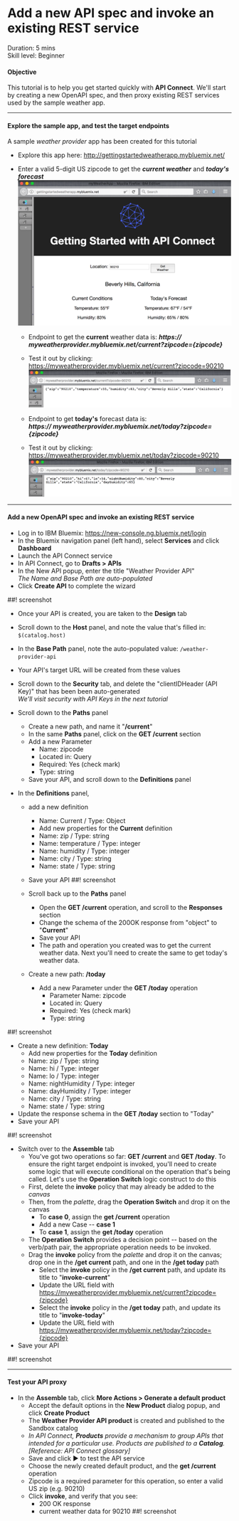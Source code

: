 # Add a new API spec and invoke an existing REST service
Duration: 5 mins  
Skill level: Beginner  


#### Objective
This tutorial is to help you get started quickly with **API Connect**. We'll start by creating a new OpenAPI spec, and then proxy existing REST services used by the sample weather app.

---


#### Explore the sample app, and test the target endpoints
A sample _weather provider_ app has been created for this tutorial
- Explore this app here: http://gettingstartedweatherapp.mybluemix.net/
- Enter a valid 5-digit US zipcode to get the _**current weather**_ and _**today's forecast**_  
![](images/explore-weatherapp-1.png)

  - Endpoint to get the **current** weather data is:     _**https:// myweatherprovider<span></span>.mybluemix.net/current?zipcode={zipcode}**_
  - Test it out by clicking: https://myweatherprovider.mybluemix.net/current?zipcode=90210  
  ![](images/explore-weatherapp-2.png)

  - Endpoint to get **today's** forecast data is:  
   _**https:// myweatherprovider<span></span>.mybluemix.net/today?zipcode={zipcode}**_
  - Test it out by clicking: https://myweatherprovider.mybluemix.net/today?zipcode=90210  
  ![](images/explore-weatherapp-3.png)


---

#### Add a new OpenAPI spec and invoke an existing REST service
- Log in to IBM Bluemix: https://new-console.ng.bluemix.net/login
- In the Bluemix navigation panel (left hand), select **Services** and click **Dashboard**
- Launch the API Connect service
- In API Connect, go to **Drafts > APIs**
- In the New API popup, enter the title "Weather Provider API"  
_The Name and Base Path are auto-populated_  
- Click **Create API** to complete the wizard  

##! screenshot  


- Once your API is created, you are taken to the **Design** tab
- Scroll down to the **Host** panel, and note the value that's filled in: ```$(catalog.host)```
- In the **Base Path** panel, note the auto-populated value: ```/weather-provider-api```
- Your API's target URL will be created from these values

- Scroll down to the **Security** tab, and delete the "clientIDHeader (API Key)" that has been been auto-generated  
_We'll visit security with API Keys in the next tutorial_  


- Scroll down to the **Paths** panel
  - Create a new path, and name it "**/current**"
  - In the same **Paths** panel, click on the **GET /current** section
  - Add a new Parameter
    - Name: zipcode
    - Located in: Query
    - Required: Yes (check mark)
    - Type: string
  - Save your API, and scroll down to the **Definitions** panel



- In the **Definitions** panel,
  - add a new definition
    - Name: Current  /  Type: Object
    - Add new properties for the **Current** definition
    - Name: zip         /  Type: string
    - Name: temperature /  Type: integer
    - Name: humidity    /  Type: integer
    - Name: city        /  Type: string
    - Name: state       /  Type: string
  - Save your API
 ##! screenshot

  - Scroll back up to the **Paths** panel
    - Open the **GET /current** operation, and scroll to the **Responses** section
    - Change the schema of the 200OK response from "object" to "**Current**"
    - Save your API
    - The path and operation you created was to get the current weather data. Next you'll need to create the same to get today's weather data.  




  - Create a new path: **/today**
    - Add a new Parameter under the **GET /today** operation
      - Parameter Name: zipcode
      - Located in: Query
      - Required: Yes (check mark)
      - Type: string  

##! screenshot
  - Create a new definition: **Today**
    - Add new properties for the **Today** definition
    - Name: zip / Type: string
    - Name: hi / Type: integer
    - Name: lo / Type: integer
    - Name: nightHumidity / Type: integer
    - Name: dayHumidity / Type: integer
    - Name: city / Type: string
    - Name: state / Type: string
  - Update the response schema in the **GET /today** section to "Today"
  - Save your API

##! screenshot


- Switch over to the **Assemble** tab
  -  You've got two operations so far: **GET /current** and **GET /today**. To ensure the right target endpoint is invoked, you'll need to create some logic that will execute conditional on the operation that's being called. Let's use the **Operation Switch** logic construct to do this
  - First, delete the **invoke** policy that may already be added to the _canvas_
  - Then, from the _palette_, drag the **Operation Switch** and drop it on the canvas
    - To **case 0**, assign the **get /current** operation
    - Add a new Case -- **case 1**
    - To **case 1**, assign the **get /today** operation
  - The **Operation Switch**  provides a decision point -- based on the verb/path pair, the appropriate operation needs to be invoked.
  - Drag the **invoke** policy from the _palette_ and drop it on the canvas; drop one in the **/get current** path, and one in the **/get today** path
    - Select the **invoke** policy in the **/get current** path, and update its title to "**invoke-current**"
    - Update the URL field with https://myweatherprovider.mybluemix.net/current?zipcode={zipcode}  
    - Select the **invoke** policy in the **/get today** path, and update its title to "**invoke-today**"
    - Update the URL field with https://myweatherprovider.mybluemix.net/today?zipcode={zipcode}  
- Save your API

##! screenshot

---

#### Test your API proxy
- In the **Assemble** tab, click **More Actions > Generate a default product**
  - Accept the default options in the **New Product** dialog popup, and click **Create Product**
  - The **Weather Provider API product** is created and published to the Sandbox catalog
  - _In API Connect, **Products** provide a mechanism to  group APIs that intended for a particular use. Products are published to a **Catalog**.  [Reference: API Connect glossary]_
  - Save and click ► to test the API service
  - Choose the newly created default product, and the **get /current** operation
  - Zipcode is a required parameter for this operation, so enter a valid US zip (e.g. 90210)
  - Click **invoke**, and verify that you see:
    - 200 OK response
    - current weather data for 90210
##! screenshot
